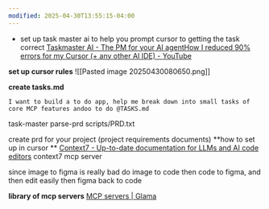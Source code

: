 ```yaml
---
modified: 2025-04-30T13:55:15-04:00
---
```

- set up task master ai to help you prompt cursor to getting the task correct
[Taskmaster AI - The PM for your AI agent](https://www.task-master.dev/)[How I reduced 90% errors for my Cursor (+ any other AI IDE) - YouTube](https://www.youtube.com/watch?v=1L509JK8p1I)

**set up cursor rules**
![[Pasted image 20250430080650.png]]

**create tasks.md**
```
I want to build a to do app, help me break down into small tasks of core MCP features andoo to do @TASKS.md
```

task-master parse-prd scripts/PRD.txt

create prd for your project (project requirements documents)
**how to set up in cursor **
[Context7 - Up-to-date documentation for LLMs and AI code editors](https://context7.com/)
context7 mcp server

since image to figma is really bad
do image to code
then code to figma, and then edit easily
then figma back to code


**library of mcp servers**
[MCP servers | Glama](https://glama.ai/mcp/servers)